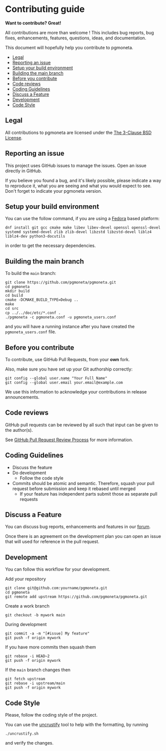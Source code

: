 # Contributing guide

**Want to contribute? Great!** 

All contributions are more than welcome ! This includes bug reports, bug fixes, enhancements, features, questions, ideas,
and documentation.

This document will hopefully help you contribute to pgmoneta.

* [Legal](#legal)
* [Reporting an issue](#reporting-an-issue)
* [Setup your build environment](#setup-your-build-environment)
* [Building the main branch](#building-the-main-branch)
* [Before you contribute](#before-you-contribute)
* [Code reviews](#code-reviews)
* [Coding Guidelines](#coding-guidelines)
* [Discuss a Feature](#discuss-a-feature)
* [Development](#development)
* [Code Style](#code-style)

## Legal

All contributions to pgmoneta are licensed under the [The 3-Clause BSD License](https://opensource.org/licenses/BSD-3-Clause).

## Reporting an issue

This project uses GitHub issues to manage the issues. Open an issue directly in GitHub.

If you believe you found a bug, and it's likely possible, please indicate a way to reproduce it, what you are seeing and what you would expect to see.
Don't forget to indicate your pgmoneta version. 

## Setup your build environment

You can use the follow command, if you are using a [Fedora](https://getfedora.org/) based platform:

```
dnf install git gcc cmake make libev libev-devel openssl openssl-devel systemd systemd-devel zlib zlib-devel libzstd libzstd-devel liblz4 liblz4-dev python3-docutils
```

in order to get the necessary dependencies.

## Building the main branch

To build the `main` branch:

```
git clone https://github.com/pgmoneta/pgmoneta.git
cd pgmoneta
mkdir build
cd build
cmake -DCMAKE_BUILD_TYPE=Debug ..
make
cd src
cp ../../doc/etc/*.conf .
./pgmoneta -c pgmoneta.conf -u pgmoneta_users.conf
```

and you will have a running instance after you have created the `pgmoneta_users.conf` file.

## Before you contribute

To contribute, use GitHub Pull Requests, from your **own** fork.

Also, make sure you have set up your Git authorship correctly:

```
git config --global user.name "Your Full Name"
git config --global user.email your.email@example.com
```

We use this information to acknowledge your contributions in release announcements.

## Code reviews

GitHub pull requests can be reviewed by all such that input can be given to the author(s).

See [GitHub Pull Request Review Process](https://docs.github.com/en/pull-requests/collaborating-with-pull-requests/reviewing-changes-in-pull-requests/about-pull-request-reviews)
for more information.

## Coding Guidelines

* Discuss the feature
* Do development
  + Follow the code style
* Commits should be atomic and semantic. Therefore, squash your pull request before submission and keep it rebased until merged
  + If your feature has independent parts submit those as separate pull requests

## Discuss a Feature

You can discuss bug reports, enhancements and features in our [forum](https://github.com/pgmoneta/pgmoneta/discussions).

Once there is an agreement on the development plan you can open an issue that will used for reference in the pull request.

## Development

You can follow this workflow for your development.

Add your repository

```
git clone git@github.com:yourname/pgmoneta.git
cd pgmoneta
git remote add upstream https://github.com/pgmoneta/pgmoneta.git
```

Create a work branch

```
git checkout -b mywork main
```

During development

```
git commit -a -m "[#issue] My feature"
git push -f origin mywork
```

If you have more commits then squash them

```
git rebase -i HEAD~2
git push -f origin mywork
```

If the `main` branch changes then

```
git fetch upstream
git rebase -i upstream/main
git push -f origin mywork
```

## Code Style

Please, follow the coding style of the project.

You can use the [uncrustify](http://uncrustify.sourceforge.net/) tool to help with the formatting, by running

```
./uncrustify.sh
```

and verify the changes.
